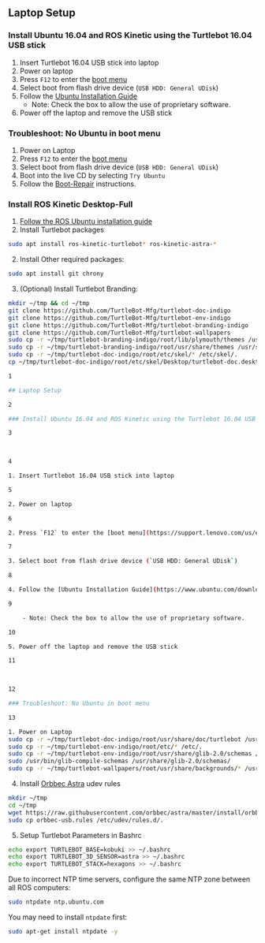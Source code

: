 ## Laptop Setup
### Install Ubuntu 16.04 and ROS Kinetic using the Turtlebot 16.04 USB stick

1. Insert Turtlebot 16.04 USB stick into laptop
2. Power on laptop
2. Press `F12` to enter the [boot menu](https://support.lenovo.com/us/en/solutions/ht500222)
3. Select boot from flash drive device (`USB HDD: General UDisk`)
4. Follow the [Ubuntu Installation Guide](https://www.ubuntu.com/download/desktop/install-ubuntu-desktop)
    - Note: Check the box to allow the use of proprietary software.
5. Power off the laptop and remove the USB stick

### Troubleshoot: No Ubuntu in boot menu
1. Power on Laptop
2. Press `F12` to enter the [boot menu](https://support.lenovo.com/us/en/solutions/ht500222)
3. Select boot from flash drive device (`USB HDD: General UDisk`)
4. Boot into the live CD by selecting `Try Ubuntu`
5. Follow the [Boot-Repair](https://help.ubuntu.com/community/Boot-Repair) instructions. 

### Install ROS Kinetic Desktop-Full
1. [Follow the ROS Ubuntu installation guide](http://wiki.ros.org/kinetic/Installation/Ubuntu)
2. Install Turtlebot packages
  ```bash
  sudo apt install ros-kinetic-turtlebot* ros-kinetic-astra-*
  ```
2. Install Other required packages:
  ```bash
  sudo apt install git chrony
  ```

3. (Optional) Install Turtlebot Branding:
```bash
mkdir ~/tmp && cd ~/tmp
git clone https://github.com/TurtleBot-Mfg/turtlebot-doc-indigo
git clone https://github.com/TurtleBot-Mfg/turtlebot-env-indigo
git clone https://github.com/TurtleBot-Mfg/turtlebot-branding-indigo
git clone https://github.com/TurtleBot-Mfg/turtlebot-wallpapers
sudo cp -r ~/tmp/turtlebot-branding-indigo/root/lib/plymouth/themes /usr/share/plymouth/themes
sudo cp -r ~/tmp/turtlebot-branding-indigo/root/usr/share/themes /usr/share/plymouth/themes
sudo cp -r ~/tmp/turtlebot-doc-indigo/root/etc/skel/* /etc/skel/.
cp ~/tmp/turtlebot-doc-indigo/root/etc/skel/Desktop/turtlebot-doc.desktop ~/Desktop

1

## Laptop Setup

2

### Install Ubuntu 16.04 and ROS Kinetic using the Turtlebot 16.04 USB stick

3

​

4

1. Insert Turtlebot 16.04 USB stick into laptop

5

2. Power on laptop

6

2. Press `F12` to enter the [boot menu](https://support.lenovo.com/us/en/solutions/ht500222)

7

3. Select boot from flash drive device (`USB HDD: General UDisk`)

8

4. Follow the [Ubuntu Installation Guide](https://www.ubuntu.com/download/desktop/install-ubuntu-desktop)

9

    - Note: Check the box to allow the use of proprietary software.

10

5. Power off the laptop and remove the USB stick

11

​

12

### Troubleshoot: No Ubuntu in boot menu

13

1. Power on Laptop
sudo cp -r ~/tmp/turtlebot-doc-indigo/root/usr/share/doc/turtlebot /usr/share/doc/.
sudo cp -r ~/tmp/turtlebot-env-indigo/root/etc/* /etc/.
sudo cp -r ~/tmp/turtlebot-env-indigo/root/usr/share/glib-2.0/schemas /usr/share/glib-2.0/schemas/.
sudo /usr/bin/glib-compile-schemas /usr/share/glib-2.0/schemas/
sudo cp -r ~/tmp/turtlebot-wallpapers/root/usr/share/backgrounds/* /usr/share/backgrounds/.
```

4. Install [Orbbec Astra](https://github.com/orbbec/ros_astra_camera) udev rules
```bash
mkdir ~/tmp
cd ~/tmp
wget https://raw.githubusercontent.com/orbbec/astra/master/install/orbbec-usb.rules
sudo cp orbbec-usb.rules /etc/udev/rules.d/.
```

5. Setup Turtlebot Parameters in Bashrc
```bash
echo export TURTLEBOT_BASE=kobuki >> ~/.bashrc
echo export TURTLEBOT_3D_SENSOR=astra >> ~/.bashrc
echo export TURTLEBOT_STACK=hexagons >> ~/.bashrc 
```

Due to incorrect NTP time servers, configure the same NTP zone between all ROS computers:
```bash
sudo ntpdate ntp.ubuntu.com
```
You may need to install `ntpdate` first:
```bash
sudo apt-get install ntpdate -y
```
